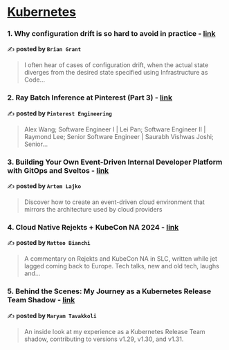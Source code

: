 
<h1><a href=https://medium.com/tag/kubernetes/recommended target="_blank" rel="noopener noreferrer">Kubernetes</a></h1>
<h3>1. Why configuration drift is so hard to avoid in practice - <a href="https://medium.com/itnext/why-configuration-drift-is-so-hard-to-avoid-in-practice-443248cafc9c" target="_blank" rel="noopener noreferrer">link</a></h3>

✍️ **posted by `Brian Grant`**

<blockquote>I often hear of cases of configuration drift, when the actual state diverges from the desired state specified using Infrastructure as Code…</blockquote>

<h3>2. Ray Batch Inference at Pinterest (Part 3) - <a href="https://medium.com/pinterest-engineering/ray-batch-inference-at-pinterest-part-3-4faeb652e385" target="_blank" rel="noopener noreferrer">link</a></h3>

✍️ **posted by `Pinterest Engineering`**

<blockquote>Alex Wang; Software Engineer I | Lei Pan; Software Engineer II | Raymond Lee; Senior Software Engineer | Saurabh Vishwas Joshi; Senior…</blockquote>

<h3>3. Building Your Own Event-Driven Internal Developer Platform with GitOps and Sveltos - <a href="https://medium.com/itnext/building-your-own-event-driven-internal-developer-platform-with-gitops-and-sveltos-cbe3de4920d5" target="_blank" rel="noopener noreferrer">link</a></h3>

✍️ **posted by `Artem Lajko`**

<blockquote>Discover how to create an event-driven cloud environment that mirrors the architecture used by cloud providers</blockquote>

<h3>4. Cloud Native Rejekts + KubeCon NA 2024 - <a href="https://medium.com/@mbianchidev/cloud-native-rejekts-kubecon-na-2024-86c0c158c149" target="_blank" rel="noopener noreferrer">link</a></h3>

✍️ **posted by `Matteo Bianchi`**

<blockquote>A commentary on Rejekts and KubeCon NA in SLC, written while jet lagged coming back to Europe.
Tech talks, new and old tech, laughs and…</blockquote>

<h3>5. Behind the Scenes: My Journey as a Kubernetes Release Team Shadow - <a href="https://medium.com/code-like-a-girl/behind-the-scenes-my-journey-as-a-kubernetes-release-team-shadow-630be70effb0" target="_blank" rel="noopener noreferrer">link</a></h3>

✍️ **posted by `Maryam Tavakkoli`**

<blockquote>An inside look at my experience as a Kubernetes Release Team shadow, contributing to versions v1.29, v1.30, and v1.31.</blockquote>

